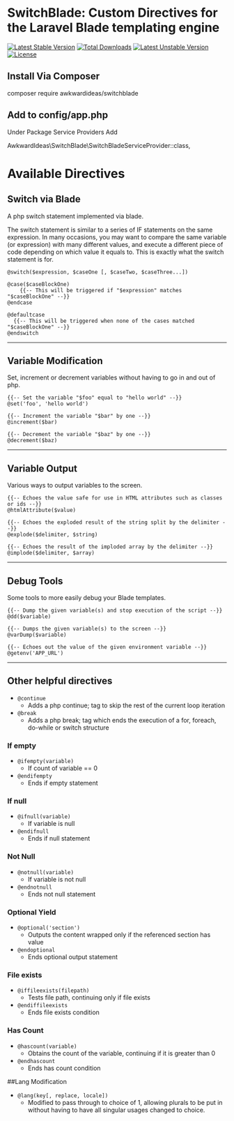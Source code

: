 # SwitchBlade: Custom Directives for the Laravel Blade templating engine

[![Latest Stable Version](https://poser.pugx.org/awkwardideas/switchblade/v/stable)](https://packagist.org/packages/awkwardideas/switchblade)
[![Total Downloads](https://poser.pugx.org/awkwardideas/switchblade/downloads)](https://packagist.org/packages/awkwardideas/switchblade)
[![Latest Unstable Version](https://poser.pugx.org/awkwardideas/switchblade/v/unstable)](https://packagist.org/packages/awkwardideas/switchblade)
[![License](https://poser.pugx.org/awkwardideas/switchblade/license)](https://packagist.org/packages/awkwardideas/switchblade)

## Install Via Composer

composer require awkwardideas/switchblade

## Add to config/app.php

Under Package Service Providers Add

AwkwardIdeas\SwitchBlade\SwitchBladeServiceProvider::class,


# Available Directives

## Switch via Blade
A php switch statement implemented via blade. 

The switch statement is similar to a series of IF statements on the same expression. In many occasions, you may want to compare the same variable (or expression) with many different values, and execute a different piece of code depending on which value it equals to. This is exactly what the switch statement is for.

```blade
@switch($expression, $caseOne [, $caseTwo, $caseThree...])

@case($caseBlockOne)
    {{-- This will be triggered if "$expression" matches "$caseBlockOne" --}}
@endcase

@defaultcase
  {{-- This will be triggered when none of the cases matched "$caseBlockOne" --}}
@endswitch
```
  
---

## Variable Modification
Set, increment or decrement variables without having to go in and out of php.

```blade
{{-- Set the variable "$foo" equal to "hello world" --}}
@set('foo', 'hello world')

{{-- Increment the variable "$bar" by one --}}
@increment($bar)

{{-- Decrement the variable "$baz" by one --}}
@decrement($baz)
```

---

## Variable Output
Various ways to output variables to the screen.

```blade
{{-- Echoes the value safe for use in HTML attributes such as classes or ids --}}
@htmlAttribute($value)

{{-- Echoes the exploded result of the string split by the delimiter --}}
@explode($delimiter, $string)

{{-- Echoes the result of the imploded array by the delimiter --}}
@implode($delimiter, $array)
```

---

## Debug Tools
Some tools to more easily debug your Blade templates.

```blade
{{-- Dump the given variable(s) and stop execution of the script --}}
@dd($variable)

{{-- Dumps the given variable(s) to the screen --}}
@varDump($variable)

{{-- Echoes out the value of the given environment variable --}}
@getenv('APP_URL')
```

---

## Other helpful directives
* ```@continue```
  * Adds a php continue; tag to skip the rest of the current loop iteration
* ```@break```
  * Adds a php break; tag which ends the execution of a for, foreach, do-while or switch structure
  
  
### If empty  
* ```@ifempty(variable)```
  * If count of variable == 0
* ```@endifempty```
  * Ends if empty statement
  
### If null  
* ```@ifnull(variable)```
  * If variable is null
* ```@endifnull```
  * Ends if null statement
  
### Not Null
* ```@notnull(variable)```
  * If variable is not null
* ```@endnotnull```
  * Ends not null statement
  
### Optional Yield
* ```@optional('section')```
  * Outputs the content wrapped only if the referenced section has value
* ```@endoptional```
  * Ends optional output statement
  
### File exists
* ```@iffileexists(filepath)```
  * Tests file path, continuing only if file exists
* ```@endiffileexists```
  * Ends file exists condition

### Has Count
* ```@hascount(variable)```
  * Obtains the count of the variable, continuing if it is greater than 0
* ```@endhascount```
  * Ends has count condition
  
##Lang Modification
* ```@lang(key[, replace, locale])```
  * Modified to pass through to choice of 1, allowing plurals to be put in without having to have all singular usages changed to choice.